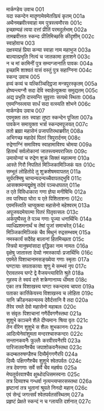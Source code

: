 मार्कण्डेय उवाच	001  
यदा स्कन्देन मातॄणामेवमेतत्प्रियं कृतम्	001a  
अथैनमब्रवीत्स्वाहा मम पुत्रस्त्वमौरसः	001c  
इच्छाम्यहं त्वया दत्तां प्रीतिं परमदुर्लभाम्	002a  
तामब्रवीत्ततः स्कन्दः प्रीतिमिच्छसि कीदृशीम्	002c  
स्वाहोवाच	003  
दक्षस्याहं प्रिया कन्या स्वाहा नाम महाभुज	003a  
बाल्यात्प्रभृति नित्यं च जातकामा हुताशने	003c  
न च मां कामिनीं पुत्र सम्यग्जानाति पावकः	004a  
इच्छामि शाश्वतं वासं वस्तुं पुत्र सहाग्निना	004c  
स्कन्द उवाच	005  
हव्यं कव्यं च यत्किञ्चिद्द्विजा मन्त्रपुरस्कृतम्	005a  
होष्यन्त्यग्नौ सदा देवि स्वाहेत्युक्त्वा समुद्यतम्	005c  
अद्य प्रभृति दास्यन्ति सुवृत्ताः सत्पथे स्थिताः	006a  
एवमग्निस्त्वया सार्धं सदा वत्स्यति शोभने	006c  
मार्कण्डेय उवाच	007  
एवमुक्ता ततः स्वाहा तुष्टा स्कन्देन पूजिता	007a  
पावकेन समायुक्ता भर्त्रा स्कन्दमपूजयत्	007c  
ततो ब्रह्मा महासेनं प्रजापतिरथाब्रवीत्	008a  
अभिगच्छ महादेवं पितरं त्रिपुरार्दनम्	008c  
रुद्रेणाग्निं समाविश्य स्वाहामाविश्य चोमया	009a  
हितार्थं सर्वलोकानां जातस्त्वमपराजितः	009c  
उमायोन्यां च रुद्रेण शुक्रं सिक्तं महात्मना	010a  
आस्ते गिरौ निपतितं मिञ्जिकामिञ्जिकं यतः	010c  
सम्भूतं लोहितोदे तु शुक्रशेषमवापतत्	011a  
सूर्यरश्मिषु चाप्यन्यदन्यच्चैवापतद्भुवि	011c  
आसक्तमन्यद्वृक्षेषु तदेवं पञ्चधापतत्	011e  
त एते विविधाकारा गणा ज्ञेया मनीषिभिः	012a  
तव पारिषदा घोरा य एते पिशिताशनाः	012c  
एवमस्त्विति चाप्युक्त्वा महासेनो महेश्वरम्	013a  
अपूजयदमेयात्मा पितरं पितृवत्सलः	013c  
अर्कपुष्पैस्तु ते पञ्च गणाः पूज्या धनार्थिभिः	014a  
व्याधिप्रशमनार्थं च तेषां पूजां समाचरेत्	014c  
मिञ्जिकामिञ्जिकं चैव मिथुनं रुद्रसम्भवम्	015a  
नमस्कार्यं सदैवेह बालानां हितमिच्छता	015c  
स्त्रियो मानुषमांसादा वृद्धिका नाम नामतः	016a  
वृक्षेषु जातास्ता देव्यो नमस्कार्याः प्रजार्थिभिः	016c  
एवमेते पिशाचानामसङ्ख्येया गणाः स्मृताः	017a  
घण्टायाः सपताकायाः शृणु मे सम्भवं नृप	017c  
ऐरावतस्य घण्टे द्वे वैजयन्त्याविति श्रुते	018a  
गुहस्य ते स्वयं दत्ते शक्रेणानाय्य धीमता	018c  
एका तत्र विशाखस्य घण्टा स्कन्दस्य चापरा	019a  
पताका कार्त्तिकेयस्य विशाखस्य च लोहिता	019c  
यानि क्रीडनकान्यस्य देवैर्दत्तानि वै तदा	020a  
तैरेव रमते देवो महासेनो महाबलः	020c  
स संवृतः पिशाचानां गणैर्देवगणैस्तथा	021a  
शुशुभे काञ्चने शैले दीप्यमानः श्रिया वृतः	021c  
तेन वीरेण शुशुभे स शैलः शुभकाननः	022a  
आदित्येनेवांशुमता मन्दरश्चारुकन्दरः	022c  
सन्तानकवनैः फुल्लैः करवीरवनैरपि	023a  
पारिजातवनैश्चैव जपाशोकवनैस्तथा	023c  
कदम्बतरुषण्डैश्च दिव्यैर्मृगगणैरपि	024a  
दिव्यैः पक्षिगणैश्चैव शुशुभे श्वेतपर्वतः	024c  
तत्र देवगणाः सर्वे सर्वे चैव महर्षयः	025a  
मेघतूर्यरवाश्चैव क्षुब्धोदधिसमस्वनाः	025c  
तत्र दिव्याश्च गन्धर्वा नृत्यन्त्यप्सरसस्तथा	026a  
हृष्टानां तत्र भूतानां श्रूयते निनदो महान्	026c  
एवं सेन्द्रं जगत्सर्वं श्वेतपर्वतसंस्थितम्	027a  
प्रहृष्टं प्रेक्षते स्कन्दं न च ग्लायति दर्शनात्	027c  
